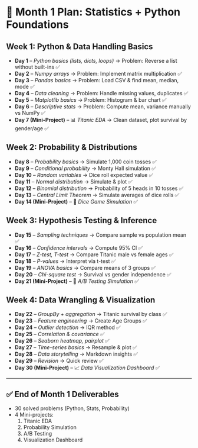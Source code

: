 # 📅 Month 1 Plan: Statistics + Python Foundations

## Week 1: Python & Data Handling Basics
- **Day 1** – *Python basics (lists, dicts, loops)* → Problem: Reverse a list without built-ins ✅
- **Day 2** – *Numpy arrays* → Problem: Implement matrix multiplication ✅
- **Day 3** – *Pandas basics* → Problem: Load CSV & find mean, median, mode ✅
- **Day 4** – *Data cleaning* → Problem: Handle missing values, duplicates ✅
- **Day 5** – *Matplotlib basics* → Problem: Histogram & bar chart ✅
- **Day 6** – *Descriptive stats* → Problem: Compute mean, variance manually vs NumPy ✅
- **Day 7 (Mini-Project)** – 📊 *Titanic EDA* → Clean dataset, plot survival by gender/age ✅

## Week 2: Probability & Distributions
- **Day 8** – *Probability basics* → Simulate 1,000 coin tosses ✅
- **Day 9** – *Conditional probability* → Monty Hall simulation ✅
- **Day 10** – *Random variables* → Dice roll expected value ✅
- **Day 11** – *Normal distribution* → Simulate & plot ✅
- **Day 12** – *Binomial distribution* → Probability of 5 heads in 10 tosses ✅
- **Day 13** – *Central Limit Theorem* → Simulate averages of dice rolls ✅
- **Day 14 (Mini-Project)** – 🎲 *Dice Game Simulation* ✅

## Week 3: Hypothesis Testing & Inference
- **Day 15** – *Sampling techniques* → Compare sample vs population mean ✅
- **Day 16** – *Confidence intervals* → Compute 95% CI ✅
- **Day 17** – *Z-test, T-test* → Compare Titanic male vs female ages ✅
- **Day 18** – *P-values* → Interpret via t-test ✅
- **Day 19** – *ANOVA basics* → Compare means of 3 groups ✅
- **Day 20** – *Chi-square test* → Survival vs gender independence ✅
- **Day 21 (Mini-Project)** – 🧪 *A/B Testing Simulation* ✅

## Week 4: Data Wrangling & Visualization
- **Day 22** – *GroupBy + aggregation* → Titanic survival by class ✅
- **Day 23** – *Feature engineering* → Create Age Groups ✅
- **Day 24** – *Outlier detection* → IQR method ✅
- **Day 25** – *Correlation & covariance* ✅
- **Day 26** – *Seaborn heatmap, pairplot* ✅
- **Day 27** – *Time-series basics* → Resample & plot ✅
- **Day 28** – *Data storytelling* → Markdown insights ✅
- **Day 29** – *Revision* → Quick review ✅
- **Day 30 (Mini-Project)** – 📈 *Data Visualization Dashboard* ✅

---

## ✅ End of Month 1 Deliverables
- 30 solved problems (Python, Stats, Probability)
- 4 Mini-projects:
  1. Titanic EDA
  2. Probability Simulation
  3. A/B Testing
  4. Visualization Dashboard
